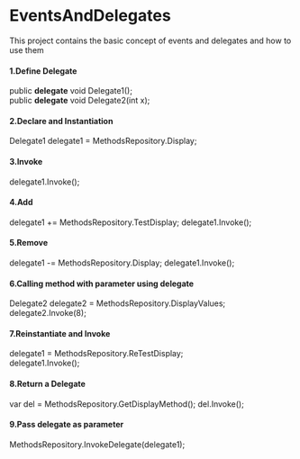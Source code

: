 # EventsAndDelegates
This project contains the basic concept of events and delegates and how to use them

 #### 1.Define Delegate
 public **delegate** void Delegate1();<br/>
 public **delegate** void Delegate2(int x);
 
 #### 2.Declare and Instantiation
 Delegate1 delegate1 = MethodsRepository.Display;
 
 #### 3.Invoke
 delegate1.Invoke();
 
 #### 4.Add
 delegate1 += MethodsRepository.TestDisplay;
 delegate1.Invoke();
 
 #### 5.Remove
 delegate1 -= MethodsRepository.Display;
 delegate1.Invoke();
 
 #### 6.Calling method with parameter using delegate
 Delegate2 delegate2 = MethodsRepository.DisplayValues;<br/>
 delegate2.Invoke(8);
 
 #### 7.Reinstantiate and Invoke
 delegate1 = MethodsRepository.ReTestDisplay;<br/>
 delegate1.Invoke();
 
 #### 8.Return a Delegate
 var del = MethodsRepository.GetDisplayMethod();
 del.Invoke();
 
 #### 9.Pass delegate as parameter
 MethodsRepository.InvokeDelegate(delegate1);
